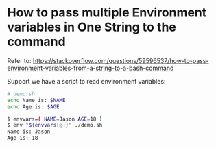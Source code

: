 # How to pass multiple Environment variables in One String to the command

Refer to: https://stackoverflow.com/questions/59596537/how-to-pass-environment-variables-from-a-string-to-a-bash-command

Support we have a script to read environment variables:
```sh
# demo.sh
echo Name is: $NAME
echo Age is: $AGE
```

```sh
$ envvars=( NAME=Jason AGE=18 )
$ env "${envvars[@]}" ./demo.sh
Name is: Jason
Age is: 18
```
